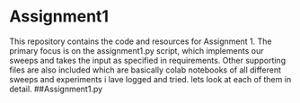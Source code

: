 # Assignment1
This repository contains the code and resources for Assignment 1. The primary focus is on the assignment1.py script, which implements our sweeps and takes the input as specified in requirements. Other supporting files are also included which are basically colab notebooks of all different sweeps and experiments i lave logged and tried. lets look at each of them in detail.
##Assignment1.py
